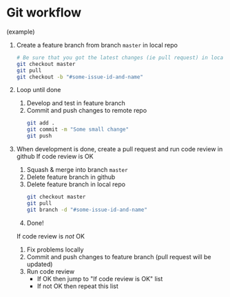 # Git workflow

(example)

1. Create a feature branch from branch `master` in local repo
   ```sh
   # Be sure that you got the latest changes (ie pull request) in local repo
   git checkout master
   git pull
   git checkout -b "#some-issue-id-and-name"
   ```
1. Loop until done
   1. Develop and test in feature branch
   1. Commit and push changes to remote repo
      ```sh
      git add .
      git commit -m "Some small change"
      git push
      ```
1. When development is done, create a pull request and run code review in github
   If code review is OK 
   1. Squash & merge into branch `master`
   1. Delete feature branch in github
   1. Delete feature branch in local repo
      ```sh
      git checkout master
      git pull
      git branch -d "#some-issue-id-and-name"
      ```
   1. Done!
   
   If code review is _not_ OK
   1. Fix problems locally
   1. Commit and push changes to feature branch (pull request will be updated)
   1. Run code review
      - If OK then jump to "If code review is OK" list
      - If not OK then repeat this list
